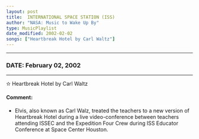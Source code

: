```yaml
---
layout: post
title:  INTERNATIONAL SPACE STATION (ISS)
author: "NASA: Music to Wake Up By"
type: MusicPlaylist
date_modified: 2002-02-02
songs: ["Heartbreak Hotel by Carl Waltz"]
---
```


----
### DATE: February 02, 2002
----
✫ Heartbreak Hotel by Carl Waltz

#### Comment:
* Elvis, also known as Carl Walz, treated the teachers to a new version of Heartbreak Hotel during a live video-conference between teachers attending ISSEC and the Expedition Four Crew during ISS Educator Conference at Space Center Houston.



<br/>
<center>
	<a target="_blank"
	   href="https://twitter.com/intent/tweet?hashtags=Space,NASA,Playlist,NASAWakeupCalls,SpaceProgram&text={{ page.author}}, '{{ page.songs.first }}' {{ page.title }}, {{ page.date | date: '%B %d, %Y' }}. {{ site.url }}{{ page.url }} @nasawakeupcalls">
	   <i class="fab fa-twitter" alt="Tweet this page" style="font-size: 1.3em;"></i>
	</a>
	&nbsp; 	<i class="fas fa-user-astronaut" style="font-size: 1.5em;"></i> &nbsp;
    <a type="amzn" search="'Heartbreak Hotel by Carl Waltz'" category="popular music">
        <i class="fab fa-amazon" style="font-size: 1.3em;"></i>
    </a>
</center>
